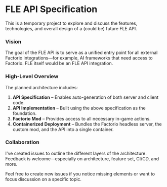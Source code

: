 
# FLE API Specification

This is a temporary project to explore and discuss the features, technologies, and overall design of a (could be) future FLE API.

### Vision

The goal of the FLE API is to serve as a unified entry point for all external Factorio integrations—for example, AI frameworks that need access to Factorio. FLE itself would be an FLE API integration.

### High-Level Overview

The planned architecture includes:

1. **API Specification** – Enables auto-generation of both server and client code.
2. **API Implementation** – Built using the above specification as the foundation.
3. **Factorio Mod** – Provides access to all necessary in-game actions.
4. **Containerized Deployment** – Bundles the Factorio headless server, the custom mod, and the API into a single container.

### Collaboration

I've created issues to outline the different layers of the architecture. Feedback is welcome—especially on architecture, feature set, CI/CD, and more.

Feel free to create new issues if you notice missing elements or want to focus discussion on a specific topic.
